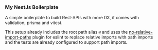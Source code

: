 ### My NestJs Boilerplate
A simple boilerplate to build Rest-APIs with more DX, it comes with validation, prisma and vitest.

This setup already includes the root path alias `@` and uses the [no-relative-import-paths](https://www.npmjs.com/package/eslint-plugin-no-relative-import-paths) plugin for eslint to replace relative imports with path imports and the tests are already configured to support path imports.